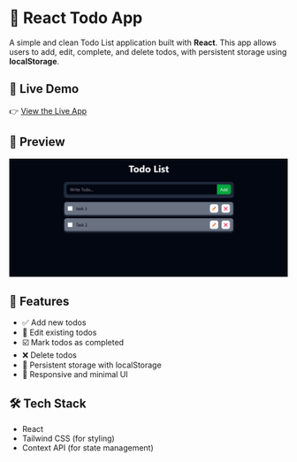 
# 📝 React Todo App

A simple and clean Todo List application built with **React**. This app allows users to add, edit, complete, and delete todos, with persistent storage using **localStorage**.

## 🔗 Live Demo

👉 [View the Live App](https://mohammadzaid07.github.io/todo-react/)

## 📸 Preview

![1748834893228](image/README/1748834893228.png)

## 🚀 Features

- ✅ Add new todos
- 📝 Edit existing todos
- ☑️ Mark todos as completed
- ❌ Delete todos
- 💾 Persistent storage with localStorage
- 🎨 Responsive and minimal UI

## 🛠️ Tech Stack

- React
- Tailwind CSS (for styling)
- Context API (for state management)
